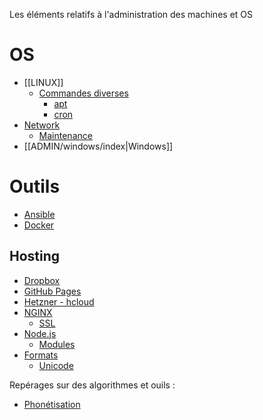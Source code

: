 
Les éléments relatifs à l'administration des machines et OS

# OS
- [[LINUX]]
  - [Commandes diverses](general.md)
    - [apt](apt.md)
    - [cron](cron.md)
- [Network](network.md)
  - [Maintenance](maintenance.md)
- [[ADMIN/windows/index|Windows]]
# Outils
- [Ansible](/ansible)
- [Docker](/docker)
## Hosting
  - [Dropbox](dropbox.md)
  - [GitHub Pages](github-pages.md)
  - [Hetzner - hcloud](ADMIN/hosting/hetzner.md)
  - [NGINX](/nginx)
    - [SSL](ssl.md)
  - [Node.js](/node)
    - [Modules](modules.md)
- [Formats](/formats)
  - [Unicode](unicode.md)


Repérages sur des algorithmes et ouils : 
- [Phonétisation](/phonétisation)